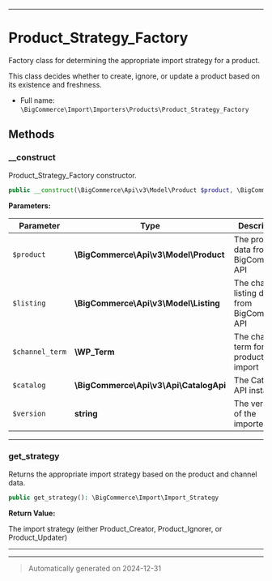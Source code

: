 ***

# Product_Strategy_Factory

Factory class for determining the appropriate import strategy for a product.

This class decides whether to create, ignore, or update a product based on its existence and freshness.

* Full name: `\BigCommerce\Import\Importers\Products\Product_Strategy_Factory`




## Methods


### __construct

Product_Strategy_Factory constructor.

```php
public __construct(\BigCommerce\Api\v3\Model\Product $product, \BigCommerce\Api\v3\Model\Listing $listing, \WP_Term $channel_term, \BigCommerce\Api\v3\Api\CatalogApi $catalog, string $version): mixed
```








**Parameters:**

| Parameter | Type | Description |
|-----------|------|-------------|
| `$product` | **\BigCommerce\Api\v3\Model\Product** | The product data from BigCommerce API |
| `$listing` | **\BigCommerce\Api\v3\Model\Listing** | The channel listing data from BigCommerce API |
| `$channel_term` | **\WP_Term** | The channel term for the product import |
| `$catalog` | **\BigCommerce\Api\v3\Api\CatalogApi** | The Catalog API instance |
| `$version` | **string** | The version of the importer |





***

### get_strategy

Returns the appropriate import strategy based on the product and channel data.

```php
public get_strategy(): \BigCommerce\Import\Import_Strategy
```









**Return Value:**

The import strategy (either Product_Creator, Product_Ignorer, or Product_Updater)




***


***
> Automatically generated on 2024-12-31
